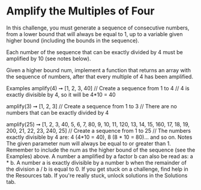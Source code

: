 # Amplify the Multiples of Four

In this challenge, you must generate a sequence of consecutive numbers, from a lower bound that will always be equal to 1, up to a variable given higher bound (including the bounds in the sequence).

Each number of the sequence that can be exactly divided by 4 must be amplified by 10 (see notes below).

Given a higher bound num, implement a function that returns an array with the sequence of numbers, after that every multiple of 4 has been amplified.

Examples
amplify(4) ➞ [1, 2, 3, 40]
// Create a sequence from 1 to 4
// 4 is exactly divisible by 4, so it will be 4\*10 = 40

amplify(3) ➞ [1, 2, 3]
// Create a sequence from 1 to 3
// There are no numbers that can be exactly divided by 4

amplify(25) ➞ [1, 2, 3, 40, 5, 6, 7, 80, 9, 10, 11, 120, 13, 14, 15, 160, 17, 18, 19, 200, 21, 22, 23, 240, 25]
// Create a sequence from 1 to 25
// The numbers exactly divisible by 4 are: 4 (4*10 = 40), 8 (8 * 10 = 80)... and so on.
Notes
The given parameter num will always be equal to or greater than 1.
Remember to include the num as the higher bound of the sequence (see the Examples) above.
A number a amplified by a factor b can also be read as: a \* b.
A number a is exactly divisible by a number b when the remainder of the division a / b is equal to 0.
If you get stuck on a challenge, find help in the Resources tab.
If you're really stuck, unlock solutions in the Solutions tab.
